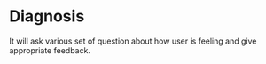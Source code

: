 # Diagnosis
It will ask various set of question about how user is feeling and give appropriate feedback. 
